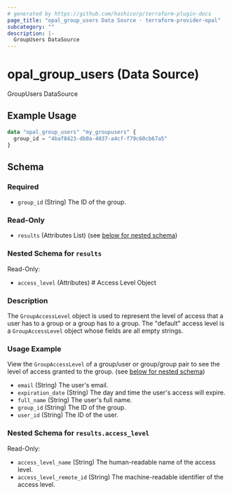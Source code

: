 ```yaml
---
# generated by https://github.com/hashicorp/terraform-plugin-docs
page_title: "opal_group_users Data Source - terraform-provider-opal"
subcategory: ""
description: |-
  GroupUsers DataSource
---
```


# opal_group_users (Data Source)

GroupUsers DataSource

## Example Usage

```terraform
data "opal_group_users" "my_groupusers" {
  group_id = "4baf8423-db0a-4037-a4cf-f79c60cb67a5"
}
```

<!-- schema generated by tfplugindocs -->
## Schema

### Required

- `group_id` (String) The ID of the group.

### Read-Only

- `results` (Attributes List) (see [below for nested schema](#nestedatt--results))

<a id="nestedatt--results"></a>
### Nested Schema for `results`

Read-Only:

- `access_level` (Attributes) # Access Level Object
### Description
The `GroupAccessLevel` object is used to represent the level of access that a user has to a group or a group has to a group. The "default" access
level is a `GroupAccessLevel` object whose fields are all empty strings.

### Usage Example
View the `GroupAccessLevel` of a group/user or group/group pair to see the level of access granted to the group. (see [below for nested schema](#nestedatt--results--access_level))
- `email` (String) The user's email.
- `expiration_date` (String) The day and time the user's access will expire.
- `full_name` (String) The user's full name.
- `group_id` (String) The ID of the group.
- `user_id` (String) The ID of the user.

<a id="nestedatt--results--access_level"></a>
### Nested Schema for `results.access_level`

Read-Only:

- `access_level_name` (String) The human-readable name of the access level.
- `access_level_remote_id` (String) The machine-readable identifier of the access level.

